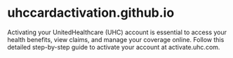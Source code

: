 # uhccardactivation.github.io
Activating your UnitedHealthcare (UHC) account is essential to access your health benefits, view claims, and manage your coverage online. Follow this detailed step-by-step guide to activate your account at activate.uhc.com.
